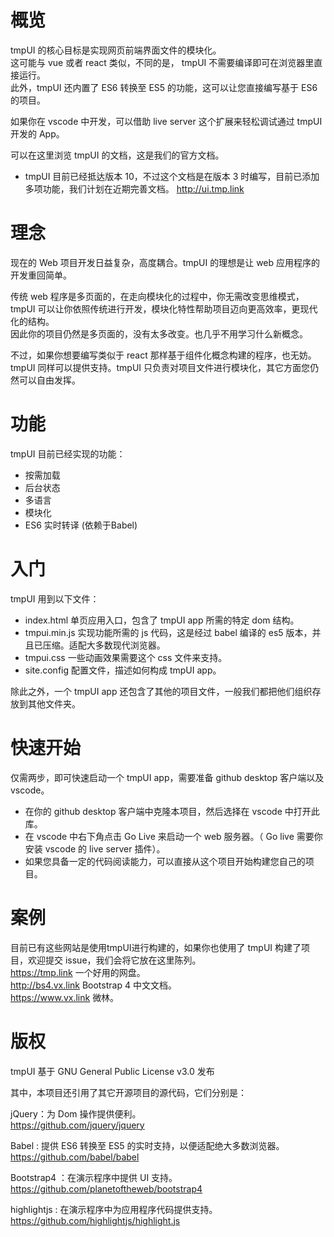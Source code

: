 # 概览   
tmpUI 的核心目标是实现网页前端界面文件的模块化。   
这可能与 vue 或者 react 类似，不同的是， tmpUI 不需要编译即可在浏览器里直接运行。   
此外，tmpUI 还内置了 ES6 转换至 ES5 的功能，这可以让您直接编写基于 ES6 的项目。
   
如果你在 vscode 中开发，可以借助 live server 这个扩展来轻松调试通过 tmpUI 开发的 App。  

可以在这里浏览 tmpUI 的文档，这是我们的官方文档。    
* tmpUI 目前已经抵达版本 10，不过这个文档是在版本 3 时编写，目前已添加多项功能，我们计划在近期完善文档。
http://ui.tmp.link  

# 理念  
现在的 Web 项目开发日益复杂，高度耦合。tmpUI 的理想是让 web 应用程序的开发重回简单。  

传统 web 程序是多页面的，在走向模块化的过程中，你无需改变思维模式，tmpUI 可以让你依照传统进行开发，模块化特性帮助项目迈向更高效率，更现代化的结构。  
因此你的项目仍然是多页面的，没有太多改变。也几乎不用学习什么新概念。

不过，如果你想要编写类似于 react 那样基于组件化概念构建的程序，也无妨。tmpUI 同样可以提供支持。tmpUI 只负责对项目文件进行模块化，其它方面您仍然可以自由发挥。

# 功能
tmpUI 目前已经实现的功能：

* 按需加载
* 后台状态
* 多语言
* 模块化
* ES6 实时转译 (依赖于Babel) 

# 入门
tmpUI 用到以下文件：
* index.html 单页应用入口，包含了 tmpUI app 所需的特定 dom 结构。
* tmpui.min.js 实现功能所需的 js 代码，这是经过 babel 编译的 es5 版本，并且已压缩。适配大多数现代浏览器。
* tmpui.css 一些动画效果需要这个 css 文件来支持。
* site.config 配置文件，描述如何构成 tmpUI app。

除此之外，一个 tmpUI app 还包含了其他的项目文件，一般我们都把他们组织存放到其他文件夹。

# 快速开始
仅需两步，即可快速启动一个 tmpUI app，需要准备 github desktop 客户端以及 vscode。

* 在你的 github desktop 客户端中克隆本项目，然后选择在 vscode 中打开此库。
* 在 vscode 中右下角点击 Go Live 来启动一个 web 服务器。（ Go live 需要你安装 vscode 的 live server 插件）。
* 如果您具备一定的代码阅读能力，可以直接从这个项目开始构建您自己的项目。

# 案例

目前已有这些网站是使用tmpUI进行构建的，如果你也使用了 tmpUI 构建了项目，欢迎提交 issue，我们会将它放在这里陈列。  
https://tmp.link 一个好用的网盘。  
http://bs4.vx.link Bootstrap 4 中文文档。  
https://www.vx.link 微林。  

# 版权

tmpUI 基于 GNU General Public License v3.0 发布  

其中，本项目还引用了其它开源项目的源代码，它们分别是：

jQuery：为 Dom 操作提供便利。   
https://github.com/jquery/jquery

Babel : 提供 ES6 转换至 ES5 的实时支持，以便适配绝大多数浏览器。   
https://github.com/babel/babel

Bootstrap4 ：在演示程序中提供 UI 支持。   
https://github.com/planetoftheweb/bootstrap4   

highlightjs : 在演示程序中为应用程序代码提供支持。   
https://github.com/highlightjs/highlight.js
